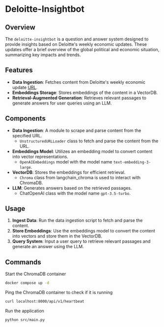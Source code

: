 # Deloitte-Insightbot

## Overview

The `deloitte-insightbot` is a question and answer system designed to provide insights based on Deloitte's weekly
economic updates. These updates offer a brief overview of the global political and economic situation, summarizing key
impacts and trends.

## Features

- **Data Ingestion**: Fetches content from Deloitte's weekly economic
  update [URL](https://www2.deloitte.com/us/en/insights/economy/global-economic-outlook/weekly-update/weekly-update-2023-10.html?icid=archive_click).
- **Embeddings Storage**: Stores embeddings of the content in a VectorDB.
- **Retrieval-Augmented Generation**: Retrieves relevant passages to generate answers for user queries using an LLM.

## Components

- **Data Ingestion**: A module to scrape and parse content from the specified URL.
    - `UnstructuredURLLoader` class to fetch and parse the content from the URL.
- **Embeddings Model**: Utilizes an embedding model to convert content into vector representations.
    - `OpenAIEmbeddings` model with the model name `text-embedding-3-large`.
- **VectorDB**: Stores the embeddings for efficient retrieval.
    - `Chroma` class from langchain_chroma is used to interact with ChromaDB.
- **LLM**: Generates answers based on the retrieved passages.
    - ChatOpenAI class with the model name `gpt-3.5-turbo`.

## Usage

1. **Ingest Data**: Run the data ingestion script to fetch and parse the content.
2. **Store Embeddings**: Use the embeddings model to convert the content into vectors and store them in the VectorDB.
3. **Query System**: Input a user query to retrieve relevant passages and generate an answer using the LLM.

## Commands

Start the ChromaDB container

```bash
docker compose up -d
```

Ping the ChromaDB container to check if it is running

```bash
curl localhost:8000/api/v1/heartbeat
```

Run the application

```bash
python src/main.py
```